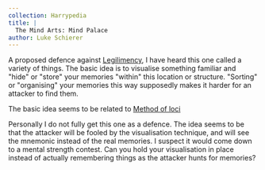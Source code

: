 ```yaml
---
collection: Harrypedia
title: |
  The Mind Arts: Mind Palace
author: Luke Schierer
---
```


A proposed defence against [Legilimency][], I have heard this one called a variety
of things. The basic idea is to visualise something familiar and "hide" or
"store" your memories "within" this location or structure. "Sorting" or
"organising" your memories this way supposedly makes it harder for an attacker
to find them.

The basic idea seems to be related to [Method of loci](https://en.wikipedia.org/wiki/Method_of_loci)

Personally I do not fully get this one as a defence. The idea seems to be that
the attacker will be fooled by the visualisation technique, and will see the
mnemonic instead of the real memories. I suspect it would come down to a mental
strength contest. Can you hold your visualisation in place instead of actually
remembering things as the attacker hunts for memories?

[Occlumency]: </Harrypedia/magic/The Mind Arts/Occlumency>
[Legilimency]: </Harrypedia/magic/The Mind Arts/Legilimency>
